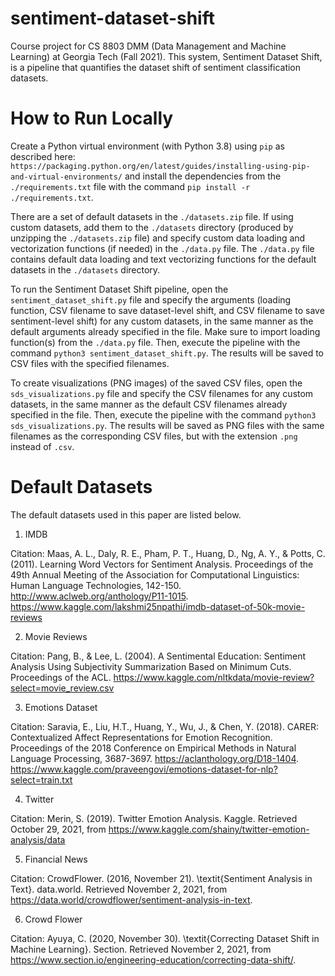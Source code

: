 # sentiment-dataset-shift
Course project for CS 8803 DMM (Data Management and Machine Learning) at Georgia Tech  (Fall 2021). This system, Sentiment Dataset Shift, is a pipeline that quantifies the dataset shift of sentiment classification datasets.

# How to Run Locally
Create a Python virtual environment (with Python 3.8) using `pip` as described here: `https://packaging.python.org/en/latest/guides/installing-using-pip-and-virtual-environments/` and install the dependencies from the `./requirements.txt` file with the command `pip install -r ./requirements.txt`. 

There are a set of default datasets in the `./datasets.zip` file. If using custom datasets, add them to the `./datasets` directory (produced by unzipping the `./datasets.zip` file) and specify custom data loading and vectorization functions (if needed) in the `./data.py` file. The `./data.py` file contains default data loading and text vectorizing functions for the default datasets in the `./datasets` directory. 

To run the Sentiment Dataset Shift pipeline, open the `sentiment_dataset_shift.py` file and specify the arguments (loading function, CSV filename to save dataset-level shift, and CSV filename to save sentiment-level shift) for any custom datasets, in the same manner as the default arguments already specified in the file. Make sure to import loading function(s) from the `./data.py` file. Then, execute the pipeline with the command `python3 sentiment_dataset_shift.py`. The results will be saved to CSV files with the specified filenames. 

To create visualizations (PNG images) of the saved CSV files, open the `sds_visualizations.py` file and specify the CSV filenames for any custom datasets, in the same manner as the default CSV filenames already specified in the file. Then, execute the pipeline with the command `python3 sds_visualizations.py`. The results will be saved as PNG files with the same filenames as the corresponding CSV files, but with the extension `.png` instead of `.csv`. 

# Default Datasets
The default datasets used in this paper are listed below. 

1. IMDB

Citation: Maas, A. L., Daly, R. E., Pham, P. T., Huang, D., Ng, A. Y., & Potts, C. (2011). Learning Word Vectors for Sentiment Analysis. Proceedings of the 49th Annual Meeting of the Association for Computational Linguistics: Human Language Technologies, 142-150. http://www.aclweb.org/anthology/P11-1015. https://www.kaggle.com/lakshmi25npathi/imdb-dataset-of-50k-movie-reviews  

2. Movie Reviews 

Citation: Pang, B., & Lee, L. (2004). A Sentimental Education: Sentiment Analysis Using Subjectivity Summarization Based on Minimum Cuts. Proceedings of the ACL. https://www.kaggle.com/nltkdata/movie-review?select=movie_review.csv  

3. Emotions Dataset

Citation: Saravia, E., Liu, H.T., Huang, Y., Wu, J., & Chen, Y. (2018). CARER: Contextualized Affect Representations for Emotion Recognition. Proceedings of the 2018 Conference on Empirical Methods in Natural Language Processing, 3687-3697. https://aclanthology.org/D18-1404. https://www.kaggle.com/praveengovi/emotions-dataset-for-nlp?select=train.txt  

4. Twitter 

Citation: Merin, S. (2019). Twitter Emotion Analysis. Kaggle. Retrieved October 29, 2021, from https://www.kaggle.com/shainy/twitter-emotion-analysis/data  

5. Financial News

Citation: CrowdFlower. (2016, November 21). \textit{Sentiment Analysis in Text}. data.world. Retrieved November 2, 2021, from https://data.world/crowdflower/sentiment-analysis-in-text.

6. Crowd Flower 

Citation: Ayuya, C. (2020, November 30). \textit{Correcting Dataset Shift in Machine Learning}. Section. Retrieved November 2, 2021, from https://www.section.io/engineering-education/correcting-data-shift/. 
